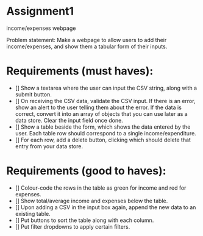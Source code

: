 # Assignment1
income/expenses webpage

Problem statement: Make a webpage to allow users to add their income/expenses, and show them a tabular form of their inputs.
# Requirements (must haves):
- [] Show a textarea where the user can input the CSV string, along with a submit button.
- [] On receiving the CSV data, validate the CSV input. If there is an error, show an alert to the user telling them about the error. If the data is correct, convert it into an array of objects that you can use later as a data store. Clear the input field once done.
- [] Show a table beside the form, which shows the data entered by the user. Each table row should correspond to a single income/expenditure.
- [] For each row, add a delete button, clicking which should delete that entry from your data store.
# Requirements (good to haves):
- [] Colour-code the rows in the table as green for income and red for expenses.
- [] Show total/average income and expenses below the table.
- [] Upon adding a CSV in the input box again, append the new data to an existing table.
- [] Put buttons to sort the table along with each column.
- [] Put filter dropdowns to apply certain filters.
